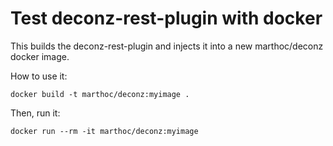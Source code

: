 # Test deconz-rest-plugin with docker

This builds the deconz-rest-plugin and injects it into a new marthoc/deconz docker image.

How to use it:

```
docker build -t marthoc/deconz:myimage .
```

Then, run it:

```
docker run --rm -it marthoc/deconz:myimage
```
